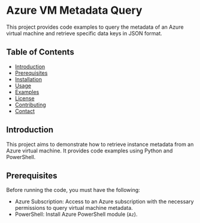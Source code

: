 # Azure VM Metadata Query

This project provides code examples to query the metadata of an Azure virtual machine and retrieve specific data keys in JSON format.

## Table of Contents

- [Introduction](#introduction)
- [Prerequisites](#prerequisites)
- [Installation](#installation)
- [Usage](#usage)
- [Examples](#examples)
- [License](#license)
- [Contributing](#contributing)
- [Contact](#contact)

## Introduction

This project aims to demonstrate how to retrieve instance metadata from an Azure virtual machine. It provides code examples using Python and PowerShell.

## Prerequisites

Before running the code, you must have the following:

- Azure Subscription: Access to an Azure subscription with the necessary permissions to query virtual machine metadata.
- PowerShell: Install Azure PowerShell module (`Az`).
